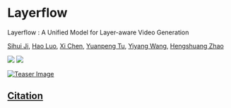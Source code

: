 # Layerflow
Layerflow : A Unified Model for Layer-aware Video Generation

[Sihui Ji](https://sihuiji.github.io/Homepage/), [Hao Luo](https://scholar.google.com/citations?user=7QvWnzMAAAAJ&hl=zh-CN), [Xi Chen](https://xavierchen34.github.io/), [Yuanpeng Tu](https://yuanpengtu.github.io/), [Yiyang Wang](https://scholar.google.com/citations?user=nKr8TJwAAAAJ&hl=en),  [Hengshuang Zhao](https://hszhao.github.io/)

<a href='https://sihuiji.github.io/Layerflow-Page/'><img src='https://img.shields.io/badge/Project-Page-Green'></a> <a href=''><img src='https://img.shields.io/badge/Paper-Arxiv-red'>

![Teaser Image](teaser.png "Teaser")

## Citation

```
```